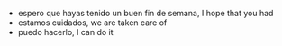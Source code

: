 

- espero que hayas tenido un buen fin de semana, I hope that you had
- estamos cuidados, we are taken care of
- puedo hacerlo, I can do it

